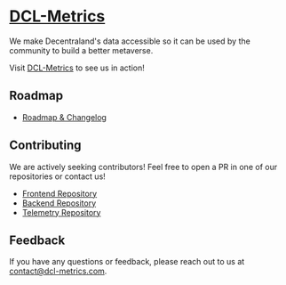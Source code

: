 # [DCL-Metrics](https://www.dcl-metrics.com/)

We make Decentraland's data accessible so it can be used by the community to build a better metaverse.

Visit [DCL-Metrics](https://www.dcl-metrics.com/) to see us in action!

## Roadmap

- [Roadmap & Changelog](https://dcl-metrics.com/roadmap)

## Contributing

We are actively seeking contributors! Feel free to open a PR in one of our repositories or contact us!
- [Frontend Repository](https://github.com/jwdotpark/dcl-metrics-fe)
- [Backend Repository](https://github.com/DCL-Metrics/dcl-metrics-be)
- [Telemetry Repository](https://github.com/jwdotpark/dcl-metrics-telemetry)

## Feedback

If you have any questions or feedback, please reach out to us at contact@dcl-metrics.com.

